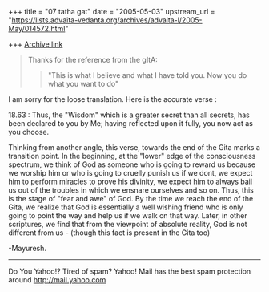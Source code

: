 +++
title = "07 tatha gat"
date = "2005-05-03"
upstream_url = "https://lists.advaita-vedanta.org/archives/advaita-l/2005-May/014572.html"

+++
[Archive link](https://lists.advaita-vedanta.org/archives/advaita-l/2005-May/014572.html)

> Thanks for the reference from the gItA: 
> 
> > "This is what I believe and what I have
> > told you. Now you do what you want to do"
> 


I am sorry for the loose translation. Here is the
accurate verse :

18.63 : Thus, the "Wisdom" which is a greater secret
than all secrets, has been declared to you by Me;
having reflected upon it fully, you now act as you
choose.

Thinking from another angle, this verse, towards the
end of the Gita marks a transition point. In the
beginning, at the "lower" edge of the consciousness
spectrum, we think of God as someone who is going to
reward us because we worship him or who is going to
cruelly punish us if we dont, we expect him to perform
miracles to prove his divinity, we expect him to
always bail us out of the troubles in which we ensnare
ourselves and so on. Thus, this is the stage of "fear
and awe" of God. By the time we reach the end of the
Gita, we realize that God is essentially a well
wishing friend who is only going to point the way and
help us if we walk on that way. Later, in other
scriptures, we find that from the viewpoint of
absolute reality, God is not different from us -
(though this fact is present in the Gita too)

-Mayuresh.

__________________________________________________
Do You Yahoo!?
Tired of spam?  Yahoo! Mail has the best spam protection around 
http://mail.yahoo.com 

